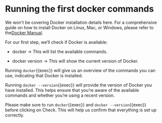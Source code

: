 # Running the first docker commands

We won’t be covering Docker installation details here. For a comprehensive guide on how to install Docker on Linux, Mac, or Windows, please refer to the[Docker Manual](https://docs.docker.com/engine/install/).

For our first step, we’ll check if Docker is available:

* docker &rarr; This will list the available commands.

* docker version &rarr; This will show the current version of Docker.

Running `docker`{{exec}} will give us an overview of the commands you can use, indicating that Docker is installed.

Running `docker --version`{{exec}} will provide the version of Docker you have installed. This helps ensure that you’re aware of the available commands and whether you’re using a recent version.

Please make sure to run `docker`{{exec}} and `docker --version`{{exec}} before clicking on Check. This will help us confirm that everything is set up correctly.



